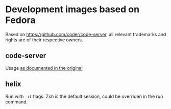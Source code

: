 # Development images based on Fedora

Based on https://github.com/coder/code-server, all relevant trademarks and rights are of their respective owners.

## code-server

Usage [as documented in the original](https://coder.com/docs/code-server/latest/install#docker)

## helix

Run with `-it` flags. Zsh is the default session, could be overriden in the run command.
